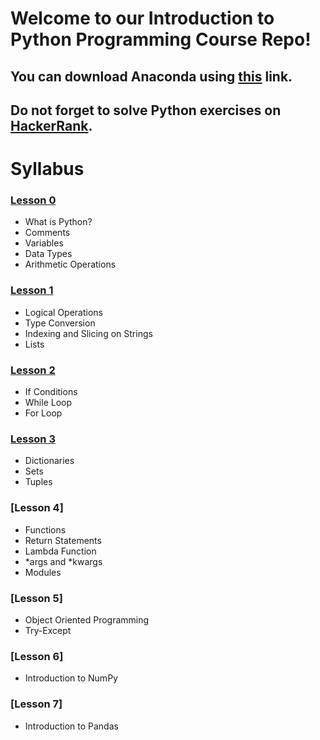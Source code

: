 # Welcome to our Introduction to Python Programming Course Repo!

## You can download Anaconda using [this](https://www.anaconda.com/products/individual) link.

## Do not forget to solve Python exercises on [HackerRank](https://www.hackerrank.com/domains/python?filters%5Bstatus%5D%5B%5D=unsolved&badge_type=python).

# Syllabus

### [Lesson 0](https://github.com/eljanmahammadli/python-crash-course/blob/master/Day0.ipynb)

- What is Python?
- Comments
- Variables
- Data Types
- Arithmetic Operations

### [Lesson 1](https://github.com/eljanmahammadli/python-crash-course/blob/master/Day1.ipynb)

- Logical Operations
- Type Conversion
- Indexing and Slicing on Strings
- Lists

### [Lesson 2](https://github.com/eljanmahammadli/python-crash-course/blob/master/Day2.ipynb)

- If Conditions
- While Loop
- For Loop

### [Lesson 3](https://github.com/eljanmahammadli/python-crash-course/blob/master/Day3.ipynb)

- Dictionaries
- Sets
- Tuples

### [Lesson 4]

- Functions
- Return Statements
- Lambda Function
- *args and *kwargs
- Modules

### [Lesson 5]

- Object Oriented Programming
- Try-Except

### [Lesson 6]

- Introduction to NumPy

### [Lesson 7]

- Introduction to Pandas

